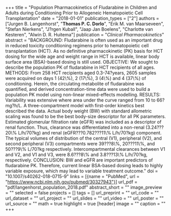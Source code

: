 +++
title = "Population Pharmacokinetics of Fludarabine in Children and Adults during Conditioning Prior to Allogeneic Hematopoietic Cell Transplantation"
date = "2018-01-01"
publication_types = ["2"]
authors = ["Jurgen B. Langenhorst", "**Thomas P. C. Dorlo**", "Erik M. van Maarseveen", "Stefan Nierkens", "J?rgen Kuball", "Jaap Jan Boelens", "Charlotte van Kesteren", "Alwin D. R. Huitema"]
publication = "_Clinical Pharmacokinetics_"
abstract = "BACKGROUND: Fludarabine is often used as an important drug in reduced toxicity conditioning regimens prior to hematopoietic cell transplantation (HCT). As no definitive pharmacokinetic (PK) basis for HCT dosing for the wide age and weight range in HCT is available, linear body surface area (BSA)-based dosing is still used. OBJECTIVE: We sought to describe the population PK of fludarabine in HCT recipients of all ages. METHODS: From 258 HCT recipients aged 0.3-74?years, 2605 samples were acquired on days 1 (42\\%), 2 (17\\%), 3 (4\\%) and 4 (37\\%) of conditioning. Herein, the circulating metabolite of fludarabine was quantified, and derived concentration-time data were used to build a population PK model using non-linear mixed-effects modelling. RESULTS: Variability was extensive where area under the curve ranged from 10 to 66?mg?h/L. A three-compartment model with first-order kinetics best described the data. Actual body weight (BW) with standard allometric scaling was found to be the best body-size descriptor for all PK parameters. Estimated glomerular filtration rate (eGFR) was included as a descriptor of renal function. Thus, clearance was differentiated into a non-renal (3.24???20\\% L/h/70?kg) and renal (eGFR???0.782???11\\% L/h/70?kg) component. The typical volumes of distribution of the central (V1), peripheral (V2), and second peripheral (V3) compartments were 39???8\\%, 20???11\\%, and 50???9\\% L/70?kg respectively. Intercompartmental clearances between V1 and V2, and V1 and V3, were 8.6???8\\% and 3.8???13\\% L/h/70?kg, respectively. CONCLUSION: BW and eGFR are important predictors of fludarabine PK. Therefore, current linear BSA-based dosing leads to highly variable exposure, which may lead to variable treatment outcome."
doi = "10.1007/s40262-018-0715-9"
links = [{name = "PubMed", url = "https://www.ncbi.nlm.nih.gov/pubmed/30327943"}]
url_pdf = "pdf/langenhorst_population_2018.pdf"
abstract_short = ""
image_preview = ""
selected = false
projects = []
tags = []
url_preprint = ""
url_code = ""
url_dataset = ""
url_project = ""
url_slides = ""
url_video = ""
url_poster = ""
url_source = ""
math = true
highlight = true
[header]
image = ""
caption = ""
+++
